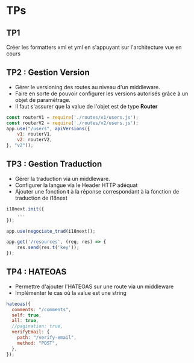 # TPs
## TP1
Créer les formatters xml et yml en s'appuyant sur l'architecture vue en cours

## TP2 : Gestion Version
- Gérer le versioning des routes au niveau d'un middleware.
- Faire en sorte de pouvoir configurer les versions autorisés grâce à un objet de paramétrage.
- Il faut s'assurer que la value de l'objet est de type **Router**
```js
const routerV1 = require('./routes/v1/users.js');
const routerV2 = require('./routes/v2/users.js');
app.use("/users", apiVersions({
    v1: routerV1,
    v2: routerV2,
}, "v2"));
```
## TP3 : Gestion Traduction
- Gérer la traduction via un middleware.
- Configurer la langue via le Header HTTP adéquat
- Ajouter une fonction **t** à la réponse correspondant à la fonction de traduction de i18next
```js
i18next.init({
    ...
});

app.use(negociate_trad(i18next));

app.get('/resources', (req, res) => {
    res.send(res.t('key'));
});
```

## TP4 : HATEOAS
- Permettre d'ajouter l'HATEOAS sur une route via un middleware
- Implémenter le cas où la value est une string
```js
hateoas({
  comments: "/comments",
  self: true,
  all: true,
  //pagination: true,
  verifyEmail: {
    path: "/verify-email",
    method: "POST",
  },
});
```